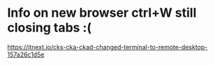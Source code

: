 ##

# Info on new browser ctrl+W still closing tabs :(
https://itnext.io/cks-cka-ckad-changed-terminal-to-remote-desktop-157a26c1d5e
